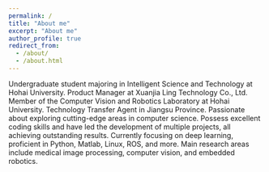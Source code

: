 ```yaml
---
permalink: /
title: "About me"
excerpt: "About me"
author_profile: true
redirect_from: 
  - /about/
  - /about.html
---
```


Undergraduate student majoring in Intelligent Science and Technology at Hohai University. Product Manager at Xuanjia Ling Technology Co., Ltd. Member of the Computer Vision and Robotics Laboratory at Hohai University. Technology Transfer Agent in Jiangsu Province. Passionate about exploring cutting-edge areas in computer science. Possess excellent coding skills and have led the development of multiple projects, all achieving outstanding results. Currently focusing on deep learning, proficient in Python, Matlab, Linux, ROS, and more. Main research areas include medical image processing, computer vision, and embedded robotics.

